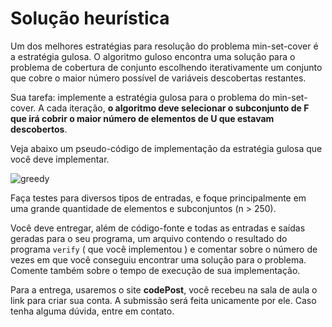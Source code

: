 # Solução heurística

Um dos melhores estratégias para resolução do problema min-set-cover é a estratégia gulosa. O algoritmo guloso encontra uma solução para o problema de cobertura de conjunto escolhendo iterativamente um conjunto que cobre o maior número possível de variáveis descobertas restantes.

Sua tarefa: implemente a estratégia gulosa para o problema do min-set-cover. A cada iteração, **o algoritmo deve selecionar o subconjunto de F que irá cobrir o maior número de elementos de U que estavam descobertos**.


Veja abaixo um pseudo-código de implementação da estratégia gulosa que você deve implementar.

![greedy](https://i.stack.imgur.com/v55Gn.png)



 Faça testes para diversos tipos de entradas, e foque principalmente em uma grande quantidade de elementos e subconjuntos (n > 250).

Você deve entregar, além de código-fonte e todas as entradas e saídas geradas para o seu programa, um arquivo contendo o resultado do programa `verify` ( que você implementou ) e comentar sobre o número de vezes em que você conseguiu encontrar uma solução para o problema. Comente também sobre o tempo de execução de sua implementação. 

Para a entrega, usaremos o site **codePost**, você recebeu na sala de aula o link para criar sua conta. A submissão será feita unicamente por ele. Caso tenha alguma dúvida, entre em contato.
